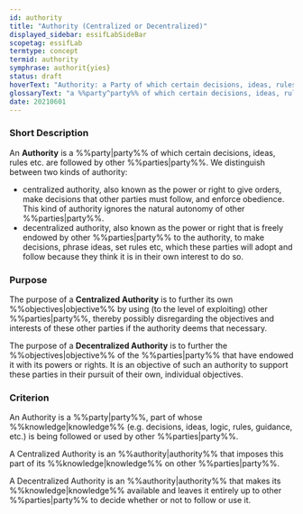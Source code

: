 ```yaml
---
id: authority
title: "Authority (Centralized or Decentralized)"
displayed_sidebar: essifLabSideBar
scopetag: essifLab
termtype: concept
termid: authority
symphrase: authorit{yies}
status: draft
hoverText: "Authority: a Party of which certain decisions, ideas, rules etc. are followed by other Parties."
glossaryText: "a %%party^party%% of which certain decisions, ideas, rules etc. are followed by other %%parties^party%%."
date: 20210601
---
```


### Short Description
An **Authority** is a %%party|party%% of which certain decisions, ideas, rules etc. are followed by other %%parties|party%%. We distinguish between two kinds of authority:
- centralized authority, also known as the power or right to give orders, make decisions that other parties must follow, and enforce obedience. This kind of authority ignores the natural autonomy of other %%parties|party%%.
- decentralized authority, also known as the power or right that is freely endowed by other %%parties|party%% to the authority, to make decisions, phrase ideas, set rules etc, which these parties will adopt and follow because they think it is in their own interest to do so.

### Purpose
The purpose of a **Centralized Authority** is to further its own %%objectives|objective%% by using (to the level of exploiting) other %%parties|party%%, thereby possibly disregarding the objectives and interests of these other parties if the authority deems that necessary.

The purpose of a **Decentralized Authority** is to further the %%objectives|objective%% of the %%parties|party%% that have endowed it with its powers or rights. It is an objective of such an authority to support these parties in their pursuit of their own, individual objectives.

### Criterion
An Authority is a %%party|party%%, part of whose %%knowledge|knowledge%% (e.g. decisions, ideas, logic, rules, guidance, etc.) is being followed or used by other %%parties|party%%.

A Centralized Authority is an %%authority|authority%% that imposes this part of its %%knowledge|knowledge%% on other %%parties|party%%.

A Decentralized Authority is an %%authority|authority%% that makes its %%knowledge|knowledge%% available and leaves it entirely up to other %%parties|party%% to decide whether or not to follow or use it.